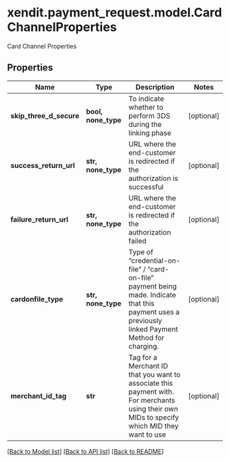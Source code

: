 # xendit.payment_request.model.CardChannelProperties

Card Channel Properties

## Properties
| Name | Type | Description | Notes |
| ------------ | ------------- | ------------- | ------------- |
| **skip_three_d_secure** | **bool, none_type** | To indicate whether to perform 3DS during the linking phase | [optional]  |
| **success_return_url** | **str, none_type** | URL where the end-customer is redirected if the authorization is successful | [optional]  |
| **failure_return_url** | **str, none_type** | URL where the end-customer is redirected if the authorization failed | [optional]  |
| **cardonfile_type** | **str, none_type** | Type of “credential-on-file” / “card-on-file” payment being made. Indicate that this payment uses a previously linked Payment Method for charging. | [optional]  |
| **merchant_id_tag** | **str** | Tag for a Merchant ID that you want to associate this payment with. For merchants using their own MIDs to specify which MID they want to use | [optional]  |


[[Back to Model list]](../README.md#documentation-for-models) [[Back to API list]](../README.md#documentation-for-api-endpoints) [[Back to README]](../README.md)



